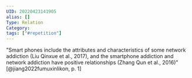```yaml
---
UID: 20220423141905
alias: []
Type: Relation
Category: 
tags: ["#repetition"]
---
```


"Smart phones include the attributes and characteristics of some network addiction (Liu Qinxue et al., 2017), and the smartphone addiction and network addiction have positive relationships (Zhang Qun et al., 2016)" [@jiang2022fumuxinlikon, p. 1]
